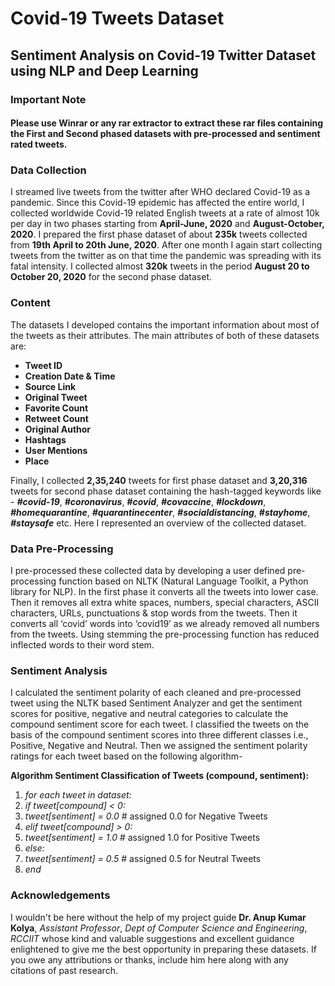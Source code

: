 # Covid-19 Tweets Dataset


## Sentiment Analysis on Covid-19 Twitter Dataset using NLP and Deep Learning




### Important Note

#### Please use Winrar or any rar extractor to extract these rar files containing the First and Second phased datasets with pre-processed and sentiment rated tweets. 


### Data Collection

I streamed live tweets from the twitter after WHO declared Covid-19 as a pandemic. Since this Covid-19 epidemic has affected the entire world, I collected worldwide Covid-19 related English tweets at a rate of almost 10k per day in two phases starting from **April-June, 2020** and **August-October, 2020**. I prepared the first phase dataset of about **235k** tweets collected from **19th April to 20th June, 2020**. After one month I again start collecting tweets from the twitter as on that time the pandemic was spreading with its fatal intensity. I collected almost **320k** tweets in the period **August 20 to October 20, 2020** for the second phase dataset.


### Content

The datasets I developed contains the important information about most of the tweets as their attributes. The main attributes of both of these datasets are: 
- **Tweet ID**
- **Creation Date & Time**
- **Source Link**
- **Original Tweet**
- **Favorite Count**
- **Retweet Count**
- **Original Author**
- **Hashtags**
- **User Mentions**
- **Place**

Finally, I collected **2,35,240** tweets for first phase dataset and **3,20,316** tweets for second phase dataset containing the hash-tagged keywords like - ***#covid-19***, ***#coronavirus***, ***#covid***, ***#covaccine***, ***#lockdown***, ***#homequarantine***, ***#quarantinecenter***, ***#socialdistancing***, ***#stayhome***, ***#staysafe*** etc. Here I represented an overview of the collected dataset.


### Data Pre-Processing

I pre-processed these collected data by developing a user defined pre-processing function based on NLTK (Natural Language Toolkit, a Python library for NLP). In the first phase it converts all the tweets into lower case. Then it removes all extra white spaces, numbers, special characters, ASCII characters, URLs, punctuations & stop words from the tweets. Then it converts all ‘covid’ words into ‘covid19’ as we already removed all numbers from the tweets. Using stemming the pre-processing function has reduced inflected words to their word stem.

### Sentiment Analysis

I calculated the sentiment polarity of each cleaned and pre-processed tweet using the NLTK based Sentiment Analyzer and get the sentiment scores for positive, negative and neutral categories to calculate the compound sentiment score for each tweet. I classified the tweets on the basis of the compound sentiment scores into three different classes i.e., Positive, Negative and Neutral. Then we assigned the sentiment polarity ratings for each tweet based on the following algorithm-

**Algorithm Sentiment Classification of Tweets (compound, sentiment):**
1. *for each tweet in dataset:*
2. *if tweet[compound] &lt; 0:*
3. *tweet[sentiment] = 0.0*        # assigned 0.0 for Negative Tweets
4. *elif tweet[compound] &gt; 0:*
5. *tweet[sentiment] = 1.0*        # assigned 1.0 for Positive Tweets
6. *else:*
7. *tweet[sentiment] = 0.5*        # assigned 0.5 for Neutral Tweets
8. *end*


### Acknowledgements

I wouldn't be here without the help of my project guide **Dr. Anup Kumar Kolya**, *Assistant Professor*, *Dept of Computer Science and Engineering*, *RCCIIT* whose kind and valuable suggestions and excellent guidance enlightened to give me the best opportunity in preparing these datasets. If you owe any attributions or thanks, include him here along with any citations of past research.
